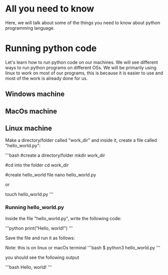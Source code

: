 # All you need to know

Here, we will talk about some of the things you need to know about python programming language.

# Running python code

Let's learn how to run python code on our machines. We will see different ways to run python programs on different OSs.
We will be primarily using linux to work on most of our programs, this is because it is easier to use and most of the work is already done for us.

## Windows machine


## MacOs machine

## Linux machine

Make a directory/folder called "work_dir" and inside it, create a file called "hello_world.py":

'''bash
#create a directory/folder
mkdir work_dir

#cd into the folder
cd work_dir

#create hello_world file
nano hello_world.py

   or

touch hello_world.py
'''

### Running hello_world.py

Inside the file "hello_world.py", write the following code:

'''python
print("Hello, world!")
'''

Save the file and run it as follows:

Note: this is on linux or macOs terminal
'''bash
$ python3 hello_world.py
'''

you should see the following output

'''bash
Hello, world!
'''
